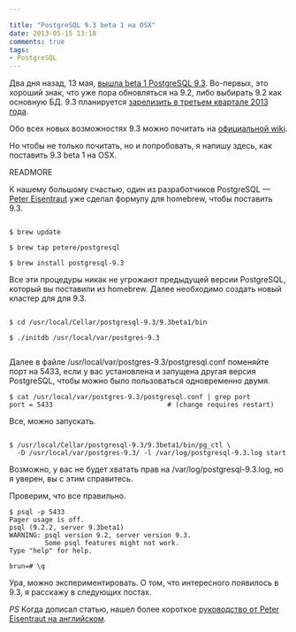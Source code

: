 ```yaml
---

title: "PostgreSQL 9.3 beta 1 на OSX"
date: 2013-05-15 13:18
comments: true
tags: 
- PostgreSQL
---
```


Два дня назад, 13 мая, [вышла beta 1 PostgreSQL 9.3](http://www.postgresql.org/about/news/1463/). Во-первых, это хороший
знак, что уже пора обновляться на 9.2, либо выбирать 9.2 как основную БД. 9.3 планируется [зарелизить в третьем квартале
2013 года](http://www.postgresql.org/developer/roadmap/).

Обо всех новых возможностях 9.3 можно почитать на [официальной wiki](http://wiki.postgresql.org/wiki/What%27s_new_in_PostgreSQL_9.3).

Но чтобы не только почитать, но и попробовать, я напишу здесь, как поставить 9.3 beta 1 на OSX.

READMORE

К нашему большому счастью, один из разработчиков PostgreSQL — [Peter Eisentraut](http://petereisentraut.blogspot.ru/)
уже сделал формулу для homebrew, чтобы поставить 9.3.

```

$ brew update

$ brew tap petere/postgresql

$ brew install postgresql-9.3

```

Все эти процедуры никак не угрожают предыдущей версии PostgreSQL, который вы поставили из homebrew.
Далее необходимо создать новый кластер для для 9.3.

```

$ cd /usr/local/Cellar/postgresql-9.3/9.3beta1/bin

$ ./initdb /usr/local/var/postgres-9.3


```

Далее в файле /usr/local/var/postgres-9.3/postgresql.conf поменяйте порт на 5433, если у вас установлена и запущена
другая версия PostgreSQL, чтобы можно было пользоваться одновременно двумя.

```
$ cat /usr/local/var/postgres-9.3/postgresql.conf | grep port
port = 5433                             # (change requires restart)
```

Все, можно запускать.

```

$ /usr/local/Cellar/postgresql-9.3/9.3beta1/bin/pg_ctl \
  -D /usr/local/var/postgres-9.3/ -l /var/log/postgresql-9.3.log start

```

Возможно, у вас не будет хватать прав на /var/log/postgresql-9.3.log, но я уверен, вы с этим справитесь.

Проверим, что все правильно.

```
$ psql -p 5433
Pager usage is off.
psql (9.2.2, server 9.3beta1)
WARNING: psql version 9.2, server version 9.3.
         Some psql features might not work.
Type "help" for help.

brun=# \q
```

Ура, можно экспериментировать. О том, что интересного появилось в 9.3, я расскажу в следующих постах.

*PS* Когда дописал статью, нашел более короткое [руководство от Peter Eisentraut на английском](http://petereisentraut.blogspot.ru/2013/04/installing-multiple-postgresql-versions.html).
